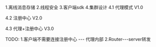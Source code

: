 1.离线消息存储
2.线程安全
3.客户端sdk
4.集群设计
  4.1 代理模式 V1.0
  
  4.2 注册中心 V2.0
  
  4.3 代理+注册中心 V3.0
  
TODO:
    1.客户端不需要连接注册中心 --- 代理内部
    2.Router---server转发